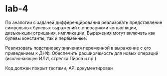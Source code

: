 # lab-4

По аналогии с задачей дифференцирования реализовать представление символьных булевых выражений с операциями конъюнкции, дизъюнкции отрицания, импликации. Выражения могут включать как булевы константы, так и переменные. 

Реализовать подстановку значения переменной в выражение с его приведением к ДНФ. Обеспечить расширяемость для новых операций (исключающее ИЛИ, стрелка Пирса и пр.)

Код должен покрыт тестами, API документирован
